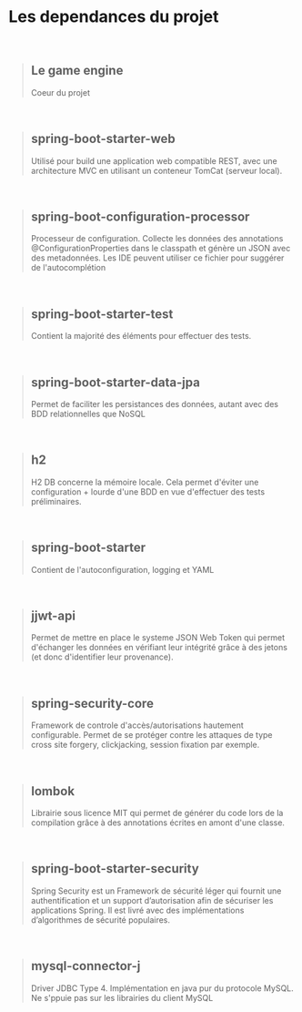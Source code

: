# Les dependances du projet

<br>

>## Le game engine
> Coeur du projet 

<br>

>## spring-boot-starter-web
> Utilisé pour build une application web compatible REST, avec une architecture MVC en utilisant un conteneur TomCat (serveur local).

<br>

>## spring-boot-configuration-processor
> Processeur de configuration. Collecte les données des annotations @ConfigurationProperties dans le classpath et génère un JSON avec des metadonnées.
Les IDE peuvent utiliser ce fichier pour suggérer de l'autocomplétion

<br>

>## spring-boot-starter-test
> Contient la majorité des éléments pour effectuer des tests. 

<br>

>## spring-boot-starter-data-jpa
> Permet de faciliter les persistances des données, autant avec des BDD relationnelles que NoSQL

<br>

>## h2
> H2 DB concerne la mémoire locale. Cela permet d'éviter une configuration + lourde d'une BDD en vue d'effectuer des tests préliminaires. 

<br>

>## spring-boot-starter
> Contient de l'autoconfiguration, logging et YAML

<br>

>## jjwt-api
> Permet de mettre en place le systeme JSON Web Token qui permet d'échanger les données en vérifiant leur intégrité grâce à des jetons (et donc d'identifier leur provenance).

<br>

>## spring-security-core
>Framework de controle d'accès/autorisations hautement configurable. Permet de se protéger contre les attaques de type cross site forgery, clickjacking, session fixation par exemple.

<br>

>## lombok
> Librairie sous licence MIT qui permet de générer du code lors de la compilation grâce à des annotations écrites en amont d'une classe.

<br>

>## spring-boot-starter-security
> Spring Security est un Framework de sécurité léger qui fournit une authentification et un support d’autorisation afin de sécuriser les applications Spring. Il est livré avec des implémentations d’algorithmes de sécurité populaires.

<br>

>## mysql-connector-j
> Driver JDBC Type 4. Implémentation en java pur du protocole MySQL. Ne s'ppuie pas sur les librairies du client MySQL